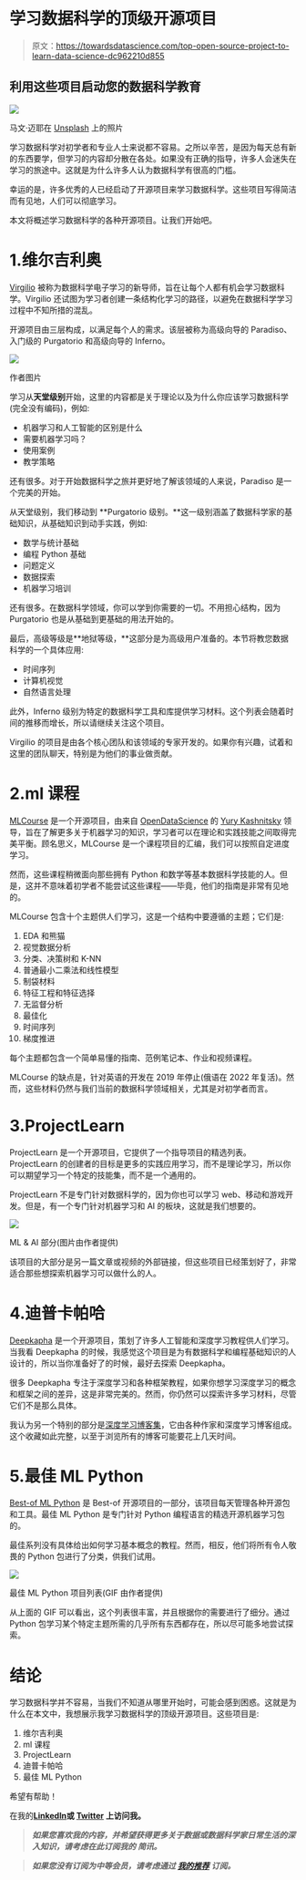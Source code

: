 # 学习数据科学的顶级开源项目

> 原文：<https://towardsdatascience.com/top-open-source-project-to-learn-data-science-dc962210d855>

## 利用这些项目启动您的数据科学教育

![](img/ad37a715c4010b0a66481b4b746072e6.png)

马文·迈耶在 [Unsplash](https://unsplash.com?utm_source=medium&utm_medium=referral) 上的照片

学习数据科学对初学者和专业人士来说都不容易。之所以辛苦，是因为每天总有新的东西要学，但学习的内容却分散在各处。如果没有正确的指导，许多人会迷失在学习的旅途中。这就是为什么许多人认为数据科学有很高的门槛。

幸运的是，许多优秀的人已经启动了开源项目来学习数据科学。这些项目写得简洁而有见地，人们可以彻底学习。

本文将概述学习数据科学的各种开源项目。让我们开始吧。

# 1.维尔吉利奥

[Virgilio](https://virgili0.github.io/Virgilio/) 被称为数据科学电子学习的新导师，旨在让每个人都有机会学习数据科学。Virgilio 还试图为学习者创建一条结构化学习的路径，以避免在数据科学学习过程中不知所措的混乱。

开源项目由三层构成，以满足每个人的需求。该层被称为高级向导的 Paradiso、入门级的 Purgatorio 和高级向导的 Inferno。

![](img/8c73a4efd0123df9638767abbc1da22b.png)

作者图片

学习从**天堂级别**开始，这里的内容都是关于理论以及为什么你应该学习数据科学(完全没有编码)，例如:

*   机器学习和人工智能的区别是什么
*   需要机器学习吗？
*   使用案例
*   教学策略

还有很多。对于开始数据科学之旅并更好地了解该领域的人来说，Paradiso 是一个完美的开始。

从天堂级别，我们移动到 **Purgatorio 级别。**这一级别涵盖了数据科学家的基础知识，从基础知识到动手实践，例如:

*   数学与统计基础
*   编程 Python 基础
*   问题定义
*   数据探索
*   机器学习培训

还有很多。在数据科学领域，你可以学到你需要的一切。不用担心结构，因为 Purgatorio 也是从基础到更基础的用法开始的。

最后，高级等级是**地狱等级，**这部分是为高级用户准备的。本节将教您数据科学的一个具体应用:

*   时间序列
*   计算机视觉
*   自然语言处理

此外，Inferno 级别为特定的数据科学工具和库提供学习材料。这个列表会随着时间的推移而增长，所以请继续关注这个项目。

Virgilio 的项目是由各个核心团队和该领域的专家开发的。如果你有兴趣，试着和这里的团队聊天，特别是为他们的事业做贡献。

# 2.ml 课程

[MLCourse](https://mlcourse.ai/book/index.html) 是一个开源项目，由来自 [OpenDataScience](https://ods.ai/) 的 [Yury Kashnitsky](https://yorko.github.io/) 领导，旨在了解更多关于机器学习的知识，学习者可以在理论和实践技能之间取得完美平衡。顾名思义，MLCourse 是一个课程项目的汇编，我们可以按照自定进度学习。

然而，这些课程稍微面向那些拥有 Python 和数学等基本数据科学技能的人。但是，这并不意味着初学者不能尝试这些课程——毕竟，他们的指南是非常有见地的。

MLCourse 包含十个主题供人们学习，这是一个结构中要遵循的主题；它们是:

1.  EDA 和熊猫
2.  视觉数据分析
3.  分类、决策树和 K-NN
4.  普通最小二乘法和线性模型
5.  制袋材料
6.  特征工程和特征选择
7.  无监督分析
8.  最佳化
9.  时间序列
10.  梯度推进

每个主题都包含一个简单易懂的指南、范例笔记本、作业和视频课程。

MLCourse 的缺点是，针对英语的开发在 2019 年停止(俄语在 2022 年复活)。然而，这些材料仍然与我们当前的数据科学领域相关，尤其是对初学者而言。

# 3.ProjectLearn

ProjectLearn 是一个开源项目，它提供了一个指导项目的精选列表。ProjectLearn 的创建者的目标是更多的实践应用学习，而不是理论学习，所以你可以期望学习一个特定的技能集，而不是一个通用的。

ProjectLearn 不是专门针对数据科学的，因为你也可以学习 web、移动和游戏开发。但是，有一个专门针对机器学习和 AI 的板块，这就是我们想要的。

![](img/dd5303a0febc941aff70f67cab678d66.png)

ML & AI 部分(图片由作者提供)

该项目的大部分是另一篇文章或视频的外部链接，但这些项目已经策划好了，非常适合那些想探索机器学习可以做什么的人。

# 4.迪普卡帕哈

[Deepkapha](https://github.com/TarrySingh/Artificial-Intelligence-Deep-Learning-Machine-Learning-Tutorials#deep-learning) 是一个开源项目，策划了许多人工智能和深度学习教程供人们学习。当我看 Deepkapha 的时候，我感觉这个项目是为有数据科学和编程基础知识的人设计的，所以当你准备好了的时候，最好去探索 Deepkapha。

很多 Deepkapha 专注于深度学习和各种框架教程，如果你想学习深度学习的概念和框架之间的差异，这是非常完美的。然而，你仍然可以探索许多学习材料，尽管它们不是那么具体。

我认为另一个特别的部分是[深度学习博客集](https://github.com/TarrySingh/Artificial-Intelligence-Deep-Learning-Machine-Learning-Tutorials#curated-list-of-deeplearning-blogs)，它由各种作家和深度学习博客组成。这个收藏如此完整，以至于浏览所有的博客可能要花上几天时间。

# 5.最佳 ML Python

[Best-of ML Python](https://github.com/ml-tooling/best-of-ml-python) 是 Best-of 开源项目的一部分，该项目每天管理各种开源包和工具。最佳 ML Python 是专门针对 Python 编程语言的精选开源机器学习包的。

最佳系列没有具体给出如何学习基本概念的教程。然而，相反，他们将所有令人敬畏的 Python 包进行了分类，供我们试用。

![](img/5ee4dd5e8e0f7123b00a7673fe58bf3d.png)

最佳 ML Python 项目列表(GIF 由作者提供)

从上面的 GIF 可以看出，这个列表很丰富，并且根据你的需要进行了细分。通过 Python 包学习某个特定主题所需的几乎所有东西都存在，所以尽可能多地尝试探索。

# **结论**

学习数据科学并不容易，当我们不知道从哪里开始时，可能会感到困惑。这就是为什么在本文中，我想展示我学习数据科学的顶级开源项目。这些项目是:

1.  维尔吉利奥
2.  ml 课程
3.  ProjectLearn
4.  迪普卡帕哈
5.  最佳 ML Python

希望有帮助！

在我的[**LinkedIn**](https://www.linkedin.com/in/cornellius-yudha-wijaya/)**或 [**Twitter**](https://twitter.com/CornelliusYW) 上访问我。**

> ***如果您喜欢我的内容，并希望获得更多关于数据或数据科学家日常生活的深入知识，请考虑在此订阅我的* ***简讯。*****

> ***如果您没有订阅为中等会员，请考虑通过* [*我的推荐*](https://cornelliusyudhawijaya.medium.com/membership) *订阅。***